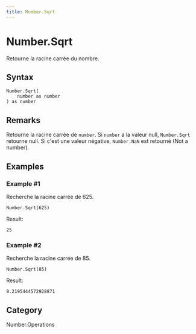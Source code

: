 ```yaml
---
title: Number.Sqrt
---
```


# Number.Sqrt


Retourne la racine carrée du nombre.


## Syntax

```powerquery
Number.Sqrt(
    number as number
) as number
```


## Remarks

Retourne la racine carrée de <code>number</code>.    Si <code>number</code> a la valeur null, <code>Number.Sqrt</code> retourne null. Si c'est une valeur négative, <code>Number.NaN</code> est retourné (Not a number).


## Examples

### Example #1 
Recherche la racine carrée de 625.
```powerquery
Number.Sqrt(625)
```

Result: 
```powerquery
25
```


### Example #2 
Recherche la racine carrée de 85.
```powerquery
Number.Sqrt(85)
```

Result: 
```powerquery
9.2195444572928871
```




## Category
Number.Operations

